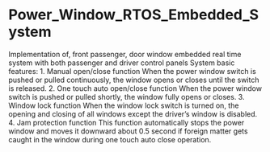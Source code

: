 # Power_Window_RTOS_Embedded_System
Implementation of, front passenger, door window embedded real time system with both passenger and driver control panels 
System basic features: 	1. Manual open/close function
													When the power window switch is pushed or pulled
													continuously, the window opens or closes until the switch is released.
													2. One touch auto open/close function
													When the power window switch is pushed or pulled
													shortly, the window fully opens or closes.
													3. Window lock function
													When the window lock switch is turned on, the opening and closing of
													all windows except the driver’s window is disabled.
													4. Jam protection function
													This function automatically stops the power window and moves it
													downward about 0.5 second if foreign matter gets caught in the
													window during one touch auto close operation.
